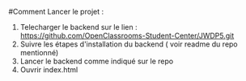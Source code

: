 #Comment Lancer le projet :
1. Telecharger le backend sur le lien : https://github.com/OpenClassrooms-Student-Center/JWDP5.git
2. Suivre les étapes d'installation du backend ( voir readme du repo mentionné)
3. Lancer le backend comme indiqué sur le repo
4. Ouvrir index.html 